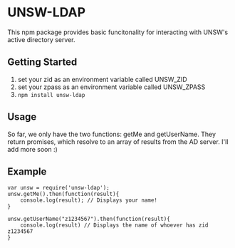# UNSW-LDAP
This npm package provides basic funcitonality for interacting with UNSW's active directory server.

## Getting Started
1. set your zid as an environment variable called UNSW_ZID
2. set your zpass as an environment variable called UNSW_ZPASS
3. `npm install unsw-ldap`

## Usage
So far, we only have the two functions: getMe and getUserName. They return promises, which resolve to an array of results from the AD server. I'll add more soon :)

## Example
    var unsw = require('unsw-ldap');
    unsw.getMe().then(function(result){
        console.log(result); // Displays your name!
    }
    
    unsw.getUserName("z1234567").then(function(result){
        console.log(result) // Displays the name of whoever has zid z1234567
    }